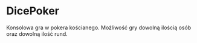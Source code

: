 # DicePoker

Konsolowa gra w pokera kościanego. 
Możliwość gry dowolną ilością osób oraz dowolną ilość rund.
